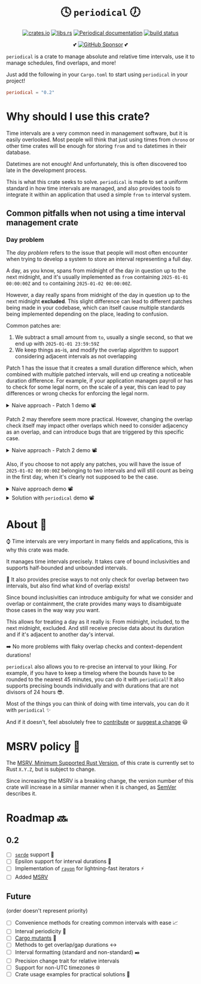 <div align="center">

<h1>🕓 <code>periodical</code> 🕖</h1>

[![crates.io](https://img.shields.io/crates/v/periodical)](https://crates.io/crates/periodical)
[![libs.rs](https://img.shields.io/badge/libs.rs-periodical-blue)](https://lib.rs/periodical)
[![Periodical documentation](https://docs.rs/periodical/badge.svg)](https://docs.rs/periodical)
[![build status](https://github.com/maeldroem/periodical/actions/workflows/rust.yml/badge.svg?branch=main)](https://github.com/maeldroem/periodical/actions)

💕 <a href="https://github.com/sponsors/maeldroem"><img src="https://img.shields.io/badge/Sponsor-%E2%9D%A4-%23db61a2.svg?&logo=github&logoColor=white&labelColor=181717&style=flat-square" alt="GitHub Sponsor" height="30" /></a> 💕

</div>

`periodical` is a crate to manage absolute and relative time intervals, use it to manage schedules, find overlaps,
and more!

Just add the following in your `Cargo.toml` to start using `periodical` in your project!

```toml
periodical = "0.2"
```

# Why should I use this crate?

Time intervals are a very common need in management software, but it is easily overlooked.
Most people will think that just using times from `chrono` or other time crates will be enough for storing
`from` and `to` datetimes in their database.

Datetimes are not enough! And unfortunately, this is often discovered too late in the development process.

This is what this crate seeks to solve. `periodical` is made to set a uniform standard in how time intervals
are managed, and also provides tools to integrate it within an application that used a simple `from` `to` interval
system.

## Common pitfalls when not using a time interval management crate

### Day problem

The _day problem_ refers to the issue that people will most often encounter when trying to develop a system
to store an interval representing a full day.

A day, as you know, spans from midnight of the day in question up to the next midnight, and it's usually implemented
as `from` containing `2025-01-01 00:00:00Z` and `to` containing `2025-01-02 00:00:00Z`.

However, a day really spans from midnight of the day in question up to the next midnight **excluded**.
This slight difference can lead to different patches being made in your codebase, which can itself cause multiple
standards being implemented depending on the place, leading to confusion.

Common patches are:

1. We subtract a small amount from `to`, usually a single second, so that we end up with `2025-01-01 23:59:59Z`
2. We keep things as-is, and modify the overlap algorithm to support considering adjacent intervals as not overlapping

Patch 1 has the issue that it creates a small duration difference which,
when combined with multiple patched intervals, will end up creating a noticeable duration difference.
For example, if your application manages payroll or has to check for some legal norm, on the scale of a year,
this can lead to pay differences or wrong checks for enforcing the legal norm.

<details>
    <summary>Naive approach - Patch 1 demo 📽️</summary>
    <img
        src="repo-docs/img/day-problem-naive-approach-patch-1.gif"
        style="width: auto; height: 300px;"
        alt="Day problem - naive approach, patch 1"
    />
</details>

Patch 2 may therefore seem more practical. However, changing the overlap check itself may impact other overlaps
which need to consider adjacency as an overlap, and can introduce bugs that are triggered by this specific case.

<details>
    <summary>Naive approach - Patch 2 demo 📽️</summary>
    <img
        src="repo-docs/img/day-problem-naive-approach-patch-2.gif"
        style="width: auto; height: 300px;"
        alt="Day problem - naive approach, patch 2"
    />
</details>

Also, if you choose to not apply any patches, you will have the issue of `2025-01-02 00:00:00Z` belonging to
two intervals and will still count as being in the first day, when it's clearly not supposed to be the case.

<details>
    <summary>Naive approach demo 📽️</summary>
    <img
        src="repo-docs/img/day-problem-naive-approach.gif"
        style="width: auto; height: 300px;"
        alt="Day problem - naive approach"
    />
</details>

<details>
    <summary>Solution with <code>periodical</code> demo 📽️</summary>
    <img
        src="repo-docs/img/day-problem-solved-with-periodical.gif"
        style="width: auto; height: 300px;"
        alt="Day problem - solution with periodical"
    />
</details>

# About 📖

⌚ Time intervals are very important in many fields and applications, this is why this crate was made.

It manages time intervals precisely. It takes care of bound inclusivities and supports half-bounded and unbounded
intervals.

🎯 It also provides precise ways to not only check for overlap between two intervals,
but also find what kind of overlap exists!

Since bound inclusivities can introduce ambiguity for what we consider and overlap or containment, the crate provides
many ways to disambiguate those cases in the way way <em>you</em> want.

This allows for treating a day as it really is: From midnight, included, to the next midnight, excluded.
And still receive precise data about its duration and if it's adjacent to another day's interval.

➡️ No more problems with flaky overlap checks and context-dependent durations!

`periodical` also allows you to re-precise an interval to your liking. For example, if you have to keep a timelog
where the bounds have to be rounded to the nearest 45 minutes, you can do it with `periodical`!
It also supports precising bounds individually and with durations that are not divisors of 24 hours 😎.

Most of the things you can think of doing with time intervals, you can do it with `periodical` ✨

And if it doesn't, feel absolutely free to [contribute](CONTRIBUTING.md) or [suggest a change](CONTRIBUTING.md) 😃

# MSRV policy 🦀

The [MSRV, Minimum Supported Rust Version](https://doc.rust-lang.org/cargo/reference/rust-version.html),
of this crate is currently set to Rust `X.Y.Z`, but is subject to change.

Since increasing the MSRV is a breaking change, the version number of this crate will increase in a similar manner
when it is changed, as [SemVer](https://semver.org/) describes it.

# Roadmap 🔜

## 0.2

- [ ] [`serde`](https://lib.rs/serde) support 🔢
- [ ] Epsilon support for interval durations 🤏
- [ ] Implementation of [`rayon`](https://lib.rs/rayon) for lightning-fast iterators ⚡
- [ ] Added [MSRV](https://doc.rust-lang.org/cargo/reference/rust-version.html)

## Future

(order doesn't represent priority)

- [ ] Convenience methods for creating common intervals with ease 📈
- [ ] Interval periodicity 🔁
- [ ] [Cargo mutants](https://lib.rs/crates/cargo-mutants) 🧪
- [ ] Methods to get overlap/gap durations ↔️
- [ ] Interval formatting (standard and non-standard) ✒️
- [ ] Precision change trait for relative intervals
- [ ] Support for non-UTC timezones 🌐
- [ ] Crate usage examples for practical solutions 🔧
